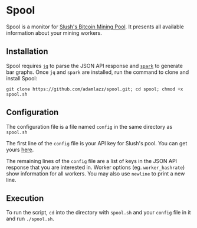 # Spool

Spool is a monitor for [Slush's Bitcoin Mining Pool][1]. It presents all available information about your mining workers.

## Installation

Spool requires [`jq`][2] to parse the JSON API response and [`spark`][3] to generate bar graphs. Once `jq` and `spark` are installed, run the command to clone and install Spool:

`git clone https://github.com/adamlazz/spool.git; cd spool; chmod +x spool.sh`

## Configuration

The configuration file is a file named `config` in the same directory as `spool.sh`

The first line of the `config` file is your API key for Slush's pool. You can get yours [here][4].

The remaining lines of the `config` file are a list of keys in the JSON API response that you are interested in. Worker options (eg. `worker_hashrate`) show information for all workers. You may also use `newline` to print a new line.

## Execution

To run the script, `cd` into the directory with `spool.sh` and your `config` file in it and run `./spool.sh`.

[1]: http://mining.bitcoin.cz/
[2]: http://stedolan.github.io/jq/
[3]: https://github.com/holman/spark
[4]: https://mining.bitcoin.cz/accounts/token-manage/
